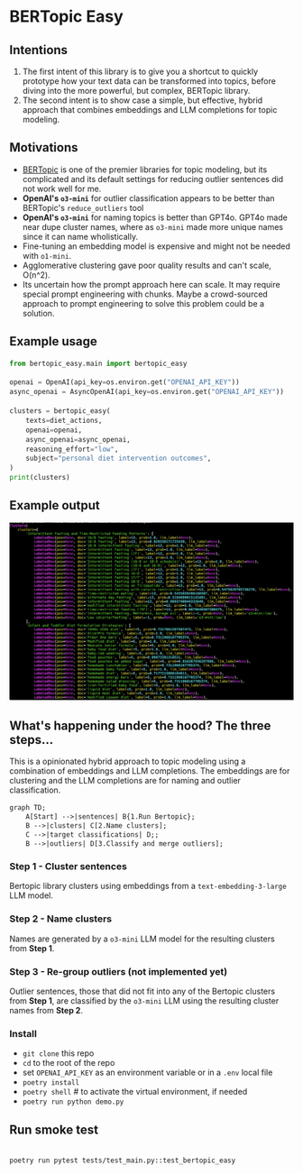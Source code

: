 # BERTopic Easy

## Intentions

1. The first intent of this library is to give you a shortcut to quickly prototype how
   your text data can be transformed into topics, before diving into the more
   powerful, but complex, BERTopic library.
2. The second intent is to show case a simple, but effective, hybrid approach that
   combines embeddings and LLM completions for topic modeling.

## Motivations

-   [BERTopic](https://maartengr.github.io/BERTopic/index.html) is one of the
    premier libraries for topic modeling, but its complicated and its default
    settings for reducing outlier sentences did not work well for me.
-   **OpenAI's `o3-mini`** for outlier classification appears to be better than
    BERTopic's `reduce_outliers` tool
-   **OpenAI's `o3-mini`** for naming topics is better than GPT4o. GPT4o made near dupe cluster names, where as `o3-mini` made more unique names since it can name wholistically.
-   Fine-tuning an embedding model is expensive and might not be needed with `o1-mini`.
-   Agglomerative clustering gave poor quality results and can't scale, O(n^2).
-   Its uncertain how the prompt approach here can scale. It may require special prompt engineering with chunks. Maybe a crowd-sourced approach to prompt engineering to solve this problem could be a solution.

## Example usage

```python
from bertopic_easy.main import bertopic_easy

openai = OpenAI(api_key=os.environ.get("OPENAI_API_KEY"))
async_openai = AsyncOpenAI(api_key=os.environ.get("OPENAI_API_KEY"))

clusters = bertopic_easy(
    texts=diet_actions,
    openai=openai,
    async_openai=async_openai,
    reasoning_effort="low",
    subject="personal diet intervention outcomes",
)
print(clusters)
```

## Example output

![pytest output](images/polished_clusters.png)

## What's happening under the hood? The three steps...

This is a opinionated hybrid approach to topic modeling using a combination of
embeddings and LLM completions. The embeddings are for clustering and the LLM
completions are for naming and outlier classification.

```mermaid
graph TD;
    A[Start] -->|sentences| B{1.Run Bertopic};
    B -->|clusters| C[2.Name clusters];
    C -->|target classifications| D;;
    B -->|outliers| D[3.Classify and merge outliers];
```

### Step 1 - Cluster sentences

Bertopic library clusters using embeddings from a `text-embedding-3-large` LLM model.

### Step 2 - Name clusters

Names are generated by a `o3-mini` LLM model for the resulting clusters from **Step 1**.

### Step 3 - Re-group outliers (not implemented yet)

Outlier sentences, those that did not fit into any of the Bertopic clusters
from **Step 1**, are classified by the `o3-mini` LLM using the resulting
cluster names from **Step 2**.

### Install

-   `git clone` this repo
-   `cd` to the root of the repo
-   set `OPENAI_API_KEY` as an environment variable or in a `.env` local file
-   `poetry install`
-   `poetry shell` # to activate the virtual environment, if needed
-   `poetry run python demo.py`

## Run smoke test

```shell

poetry run pytest tests/test_main.py::test_bertopic_easy
```
